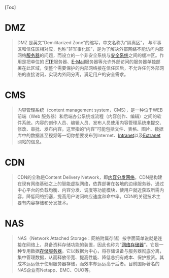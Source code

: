 

[Toc]

# DMZ

> DMZ 是英文“Demilitarized Zone”的缩写，中文名称为“隔离区”， 与军事区和信任区相对应，也称“非军事化区”，是为了解决外部网络不能访问内部网络[服务器](https://baike.baidu.com/item/服务器/100571)的问题，而设立的一个非安全系统与[安全系统](https://baike.baidu.com/item/安全系统/3131501)之间的缓冲区。作用是把单位的 [FTP](https://baike.baidu.com/item/FTP/13839)服务器、[E-Mail](https://baike.baidu.com/item/E-Mail/225278)服务器等允许外部访问的服务器单独部署在此区域，使整个需要保护的内部网络接在信任区后，不允许任何外部网络的直接访问，实现内外网分离，满足用户的安全需求。

# CMS

> 内容管理系统（content management system，CMS），是一种位于WEB前端（Web 服务器）和后端办公系统或流程（内容创作、编辑）之间的软件系统。内容的创作人员、编辑人员、发布人员使用内容管理系统来提交、修改、审批、发布内容。这里指的“内容”可能包括文件、表格、图片、数据库中的数据甚至视频等一切你想要发布到Internet、[Intranet](https://baike.baidu.com/item/Intranet/3247037)以及[Extranet](https://baike.baidu.com/item/Extranet/10579301)网站的信息。

# CDN

> CDN的全称是Content Delivery Network，即[内容分发网络](https://baike.baidu.com/item/内容分发网络/4034265)。CDN是构建在现有网络基础之上的智能虚拟网络，依靠部署在各地的边缘服务器，通过中心平台的负载均衡、内容分发、调度等功能模块，使用户就近获取所需内容，降低网络拥塞，提高用户访问响应速度和命中率。CDN的关键技术主要有内容存储和分发技术。

# NAS

> NAS（Network Attached Storage：网络附属存储）按字面简单说就是连接在网络上，具备资料存储功能的装置，因此也称为“[网络存储器](https://baike.baidu.com/item/网络存储器/9485387)”。它是一种专用数据[存储服务器](https://baike.baidu.com/item/存储服务器)。它以数据为中心，将存储设备与服务器彻底分离，集中管理数据，从而释放带宽、提高性能、降低总拥有成本、保护投资。其成本远远低于使用服务器存储，而效率却远远高于后者。目前国际著名的NAS企业有Netapp、EMC、OUO等。